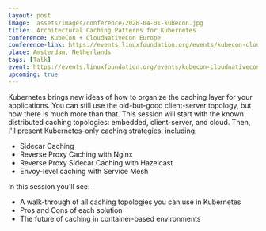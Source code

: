 ```yaml
---
layout: post
image:  assets/images/conference/2020-04-01-kubecon.jpg
title:  Architectural Caching Patterns for Kubernetes
conference: KubeCon + CloudNativeCon Europe
conference-link: https://events.linuxfoundation.org/events/kubecon-cloudnativecon-europe-2020/
place: Amsterdam, Netherlands
tags: [Talk]
event: https://events.linuxfoundation.org/events/kubecon-cloudnativecon-europe-2020/
upcoming: true
---
```


Kubernetes brings new ideas of how to organize the caching layer for your applications. You can still use the old-but-good client-server topology, but now there is much more than that. This session will start with the known distributed caching topologies: embedded, client-server, and cloud. Then, I'll present Kubernetes-only caching strategies, including:
- Sidecar Caching
- Reverse Proxy Caching with Nginx
- Reverse Proxy Sidecar Caching with Hazelcast
- Envoy-level caching with Service Mesh

In this session you'll see:
- A walk-through of all caching topologies you can use in Kubernetes
- Pros and Cons of each solution
- The future of caching in container-based environments
